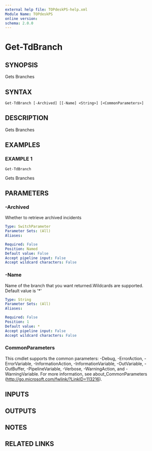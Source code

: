 ```yaml
---
external help file: TOPdeskPS-help.xml
Module Name: TOPdeskPS
online version:
schema: 2.0.0
---
```


# Get-TdBranch

## SYNOPSIS
Gets Branches

## SYNTAX

```
Get-TdBranch [-Archived] [[-Name] <String>] [<CommonParameters>]
```

## DESCRIPTION
Gets Branches

## EXAMPLES

### EXAMPLE 1
```
Get-TdBranch
```

Gets Branches

## PARAMETERS

### -Archived
Whether to retrieve archived incidents

```yaml
Type: SwitchParameter
Parameter Sets: (All)
Aliases:

Required: False
Position: Named
Default value: False
Accept pipeline input: False
Accept wildcard characters: False
```

### -Name
Name of the branch that you want returned.Wildcards are supported.
Default value is '*'

```yaml
Type: String
Parameter Sets: (All)
Aliases:

Required: False
Position: 1
Default value: *
Accept pipeline input: False
Accept wildcard characters: False
```

### CommonParameters
This cmdlet supports the common parameters: -Debug, -ErrorAction, -ErrorVariable, -InformationAction, -InformationVariable, -OutVariable, -OutBuffer, -PipelineVariable, -Verbose, -WarningAction, and -WarningVariable.
For more information, see about_CommonParameters (http://go.microsoft.com/fwlink/?LinkID=113216).

## INPUTS

## OUTPUTS

## NOTES

## RELATED LINKS
